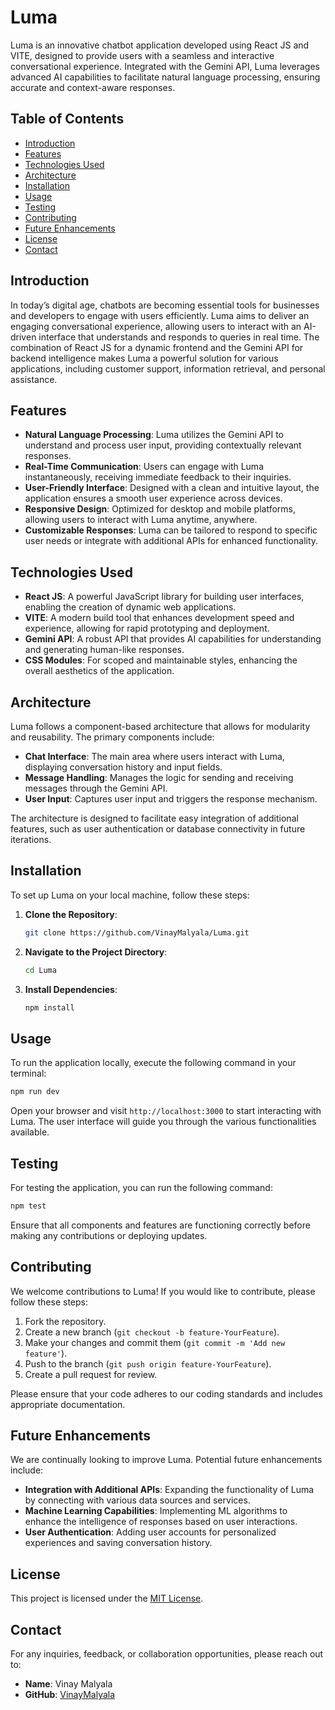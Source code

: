 # Luma

Luma is an innovative chatbot application developed using React JS and VITE, designed to provide users with a seamless and interactive conversational experience. Integrated with the Gemini API, Luma leverages advanced AI capabilities to facilitate natural language processing, ensuring accurate and context-aware responses.

## Table of Contents

- [Introduction](#introduction)
- [Features](#features)
- [Technologies Used](#technologies-used)
- [Architecture](#architecture)
- [Installation](#installation)
- [Usage](#usage)
- [Testing](#testing)
- [Contributing](#contributing)
- [Future Enhancements](#future-enhancements)
- [License](#license)
- [Contact](#contact)

## Introduction

In today’s digital age, chatbots are becoming essential tools for businesses and developers to engage with users efficiently. Luma aims to deliver an engaging conversational experience, allowing users to interact with an AI-driven interface that understands and responds to queries in real time. The combination of React JS for a dynamic frontend and the Gemini API for backend intelligence makes Luma a powerful solution for various applications, including customer support, information retrieval, and personal assistance.

## Features

- **Natural Language Processing**: Luma utilizes the Gemini API to understand and process user input, providing contextually relevant responses.
- **Real-Time Communication**: Users can engage with Luma instantaneously, receiving immediate feedback to their inquiries.
- **User-Friendly Interface**: Designed with a clean and intuitive layout, the application ensures a smooth user experience across devices.
- **Responsive Design**: Optimized for desktop and mobile platforms, allowing users to interact with Luma anytime, anywhere.
- **Customizable Responses**: Luma can be tailored to respond to specific user needs or integrate with additional APIs for enhanced functionality.

## Technologies Used

- **React JS**: A powerful JavaScript library for building user interfaces, enabling the creation of dynamic web applications.
- **VITE**: A modern build tool that enhances development speed and experience, allowing for rapid prototyping and deployment.
- **Gemini API**: A robust API that provides AI capabilities for understanding and generating human-like responses.
- **CSS Modules**: For scoped and maintainable styles, enhancing the overall aesthetics of the application.

## Architecture

Luma follows a component-based architecture that allows for modularity and reusability. The primary components include:

- **Chat Interface**: The main area where users interact with Luma, displaying conversation history and input fields.
- **Message Handling**: Manages the logic for sending and receiving messages through the Gemini API.
- **User Input**: Captures user input and triggers the response mechanism.

The architecture is designed to facilitate easy integration of additional features, such as user authentication or database connectivity in future iterations.

## Installation

To set up Luma on your local machine, follow these steps:

1. **Clone the Repository**:
   ```bash
   git clone https://github.com/VinayMalyala/Luma.git
   ```
2. **Navigate to the Project Directory**:
   ```bash
   cd Luma
   ```
3. **Install Dependencies**:
   ```bash
   npm install
   ```

## Usage

To run the application locally, execute the following command in your terminal:

```bash
npm run dev
```

Open your browser and visit `http://localhost:3000` to start interacting with Luma. The user interface will guide you through the various functionalities available.

## Testing

For testing the application, you can run the following command:

```bash
npm test
```

Ensure that all components and features are functioning correctly before making any contributions or deploying updates.

## Contributing

We welcome contributions to Luma! If you would like to contribute, please follow these steps:

1. Fork the repository.
2. Create a new branch (`git checkout -b feature-YourFeature`).
3. Make your changes and commit them (`git commit -m 'Add new feature'`).
4. Push to the branch (`git push origin feature-YourFeature`).
5. Create a pull request for review.

Please ensure that your code adheres to our coding standards and includes appropriate documentation.

## Future Enhancements

We are continually looking to improve Luma. Potential future enhancements include:

- **Integration with Additional APIs**: Expanding the functionality of Luma by connecting with various data sources and services.
- **Machine Learning Capabilities**: Implementing ML algorithms to enhance the intelligence of responses based on user interactions.
- **User Authentication**: Adding user accounts for personalized experiences and saving conversation history.

## License

This project is licensed under the [MIT License](LICENSE).

## Contact

For any inquiries, feedback, or collaboration opportunities, please reach out to:

- **Name**: Vinay Malyala
- **GitHub**: [VinayMalyala](https://github.com/VinayMalyala)